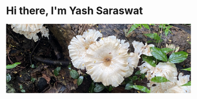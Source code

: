 # Hi there, I'm **Yash Saraswat** 

<!-- [![Linkedin Badge](https://img.shields.io/badge/LinkedIn-0077B5?style=for-the-badge&logo=linkedin&logoColor=white)](https://www.linkedin.com/in/yash-saraswat-b93a95179/)
[![Instagram Badge](https://img.shields.io/badge/Instagram-E4405F?style=for-the-badge&logo=instagram&logoColor=white)](https://www.instagram.com/yashshsh_37/)
[![Facebook Badge](https://img.shields.io/badge/Facebook-1877F2?style=for-the-badge&logo=facebook&logoColor=white)](https://www.facebook.com/yash.saraswat.549/) -->

<img align="centre" alt="intro-pic" src="https://github.com/Fifirex/Fifirex/blob/main/Screenshot 2022-12-15 at 5.16.45 PM.png"/>


